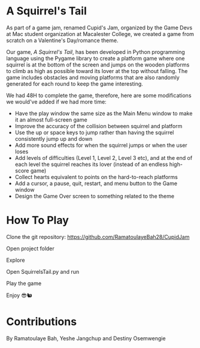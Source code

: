 # A Squirrel's Tail

As part of a game jam, renamed Cupid's Jam, organized by the Game Devs at Mac student organization at Macalester College, we created a game from scratch on a Valentine's Day/romance theme. 

Our game, _A Squirrel's Tail_, has been developed in Python programming language using the Pygame library to create a platform game where one squirrel is at the bottom of the screen and jumps on the wooden platforms to climb as high as possible toward its lover at the top without falling. The game includes obstacles and moving platforms that are also randomly generated for each round to keep the game interesting.

We had 48H to complete the game, therefore, here are some modifications we would've added if we had more time:
- Have the play window the same size as the Main Menu window to make it an almost full-screen game
- Improve the accuracy of the collision between squirrel and platform
- Use the up or space keys to jump rather than having the squirrel consistently jump up and down
- Add more sound effects for when the squirrel jumps or when the user loses
- Add levels of difficulties (Level 1, Level 2, Level 3 etc), and at the end of each level the squirrel reaches its lover (instead of an endless high-score game)
- Collect hearts equivalent to points on the hard-to-reach platforms
- Add a cursor, a pause, quit, restart, and menu button to the Game window
- Design the Game Over screen to something related to the theme

# How To Play

Clone the git repository:
https://github.com/RamatoulayeBah28/CupidJam

Open project folder

Explore

Open SquirrelsTail.py and run

Play the game

Enjoy 😎🐿️

# Contributions

By Ramatoulaye Bah, Yeshe Jangchup and Destiny Osemwengie
